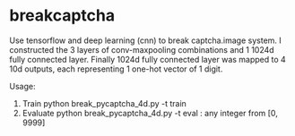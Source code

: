 # breakcaptcha
Use tensorflow and deep learning (cnn) to break captcha.image system.
I constructed the 3 layers of conv-maxpooling combinations and 1 1024d fully connected layer. Finally 1024d fully connected layer was mapped to 4 10d outputs, each representing 1 one-hot vector of 1 digit.

Usage:
1. Train
    python break_pycaptcha_4d.py -t train
2. Evaluate
    python break_pycaptcha_4d.py -t eval <NUM>
    <NUM>: any integer from [0, 9999]
